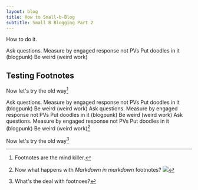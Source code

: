 ```yaml
---
layout: blog
title: How to Small-b-Blog
subtitle: Small B Blogging Part 2
---
```


How to do it.

Ask questions.
Measure by engaged response not PVs
Put doodles in it (blogpunk)
Be weird (weird work)

## Testing Footnotes

Now let's try the old way[^1]

[^1]: Footnotes are the mind killer.  

Ask questions.
Measure by engaged response not PVs
Put doodles in it (blogpunk)
Be weird (weird work)
Ask questions.
Measure by engaged response not PVs
Put doodles in it (blogpunk)
Be weird (weird work)
Ask questions.
Measure by engaged response not PVs
Put doodles in it (blogpunk)
Be weird (weird work)[^2]

[^2]: Now what happens with *Markdown in markdown* footnotes? ![](https://tomcritchlow.com/images/ebook-screenshots.png)


Now let's try the old way[^3]

[^3]: What's the deal with footnoes?


<script>

$( document ).ready(function() {
    var footnotes = $(".footnotes p");
    $("sup").each(function(index){
        $(this).replaceWith("<label for='"+index+"' class='margin-toggle sidenote-number'></label><input type='checkbox' id='"+index+"' class='margin-toggle'/><span class='sidenote'>"+footnotes[index].innerHtml+"</span>")  
    });   
    $(".footnotes").hide()
});    


</script>


